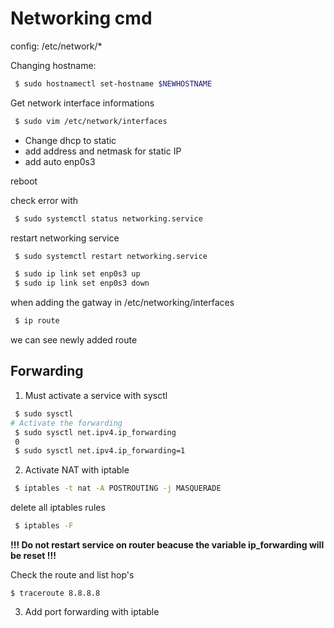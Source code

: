 # Networking cmd

config: /etc/network/*

Changing hostname:
```bash
 $ sudo hostnamectl set-hostname $NEWHOSTNAME
 ```

Get network interface informations
```bash
 $ sudo vim /etc/network/interfaces
 ```
- Change dhcp to static 
- add address and netmask for static IP
- add auto enp0s3 

reboot

check error with 
```bash
 $ sudo systemctl status networking.service
```

restart networking service
```bash
 $ sudo systemctl restart networking.service

 $ sudo ip link set enp0s3 up
 $ sudo ip link set enp0s3 down
```

when adding the gatway in /etc/networking/interfaces
```bash
 $ ip route
```
we can see newly added route


## Forwarding

1) Must activate a service with sysctl
```bash
 $ sudo sysctl 
# Activate the forwarding
 $ sudo sysctl net.ipv4.ip_forwarding
 0
 $ sudo sysctl net.ipv4.ip_forwarding=1
```
2) Activate NAT with iptable
```bash
 $ iptables -t nat -A POSTROUTING -j MASQUERADE
```
delete all iptables rules
```bash
 $ iptables -F
```

 **!!! Do not restart service on router beacuse the variable ip_forwarding will be reset !!!**

 Check the route and list hop's

 ```
 $ traceroute 8.8.8.8
 ```

 3) Add port forwarding with iptable

 